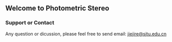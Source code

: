 ## Welcome to Photometric Stereo


### Support or Contact
Any question or dicussion, please feel free to send email: [jiejire@sjtu.edu.cn](jiejiren@sjtu.edu.cn)

